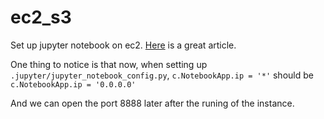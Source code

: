 # ec2_s3

Set up jupyter notebook on ec2. [Here](https://medium.com/@alexjsanchez/python-3-notebooks-on-aws-ec2-in-15-mostly-easy-steps-2ec5e662c6c6) is a great article.

One thing to notice is that now, when setting up `.jupyter/jupyter_notebook_config.py`, `c.NotebookApp.ip = '*'` should be `c.NotebookApp.ip = '0.0.0.0'`

And we can open the port 8888 later after the runing of the instance.
